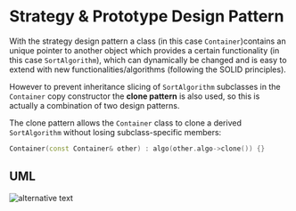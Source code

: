 # Strategy & Prototype Design Pattern

With the strategy design pattern a class (in this case `Container`)contains an unique pointer to another object which provides a certain functionality (in this case `SortAlgorithm`), which can dynamically be changed and is easy to extend with new functionalities/algorithms (following the SOLID principles). 

However to prevent inheritance slicing of `SortAlgorithm` subclasses in the `Container` copy constructor the **clone pattern** is also used, so this is actually a combination of two design patterns.

The clone pattern allows the `Container` class to clone a derived `SortAlgorithm` without losing subclass-specific members:

```C++
Container(const Container& other) : algo(other.algo->clone()) {}
```
## UML

![alternative text](http://www.plantuml.com/plantuml/proxy?src=https://raw.githubusercontent.com/jonathan-daniel/ModernDesignPatterns/master/StrategyPrototypePattern/doc/strategy_diagram.txt&fmt=svg)